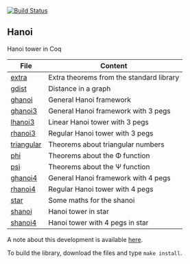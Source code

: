 [![Build Status](https://travis-ci.org/thery/hanoi.svg?branch=master)](https://travis-ci.org/thery/hanoi)

## Hanoi


Hanoi tower in Coq


| File                              |  Content                                 | 
| --------------------------------- | -----------------------------------------| 
| [extra](./extra.v)                | Extra theorems from the standard library |
[ gdist](./gdist.v)                 | Distance in a graph                      |
| [ghanoi](./ghanoi.v)              | General Hanoi framework                  |
| [ghanoi3](./ghanoi3.v)            | General Hanoi framework with 3 pegs      |
| [lhanoi3](./lhanoi3.v)            | Linear Hanoi tower with 3 pegs           |
| [rhanoi3](./rhanoi3.v)            | Regular Hanoi tower with 3 pegs          |
| [triangular](./triangular.v)      | Theorems about triangular numbers        |
| [phi](./phi.v)                    | Theorems about the Φ function            |
| [psi](./psi.v)                    | Theorems about the Ψ function            |
| [ghanoi4](./ghanoi4.v)            | General Hanoi framework with 4 pegs      |
| [rhanoi4](./rhanoi4.v)            | Regular Hanoi tower with 4 pegs          |
| [star](./star.v)                  | Some maths for the shanoi                |
| [shanoi](./shanoi.v)              | Hanoi tower in star                      |
| [shanoi4](./shanoi4.v)            | Hanoi tower with 4 pegs in star          |

A note about this development is available [here](./Note.pdf).

To build the library, download the files and type ```make install```.
